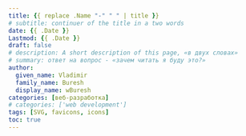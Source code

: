 ```yaml
---
title: {{ replace .Name "-" " " | title }}
# subtitle: continuer of the title in a two words
date: {{ .Date }}
Lastmod: {{ .Date }}
draft: false
# description: A short description of this page, «в двух словах»
# summary: ответ на вопрос - «зачем читать я буду это?»
author:
  given_name: Vladimir
  family_name: Buresh
  display_name: wBuresh
categories: [веб-разработка]
# categories: ['web development']
tags: [SVG, favicons, icons]
toc: true
---
```

